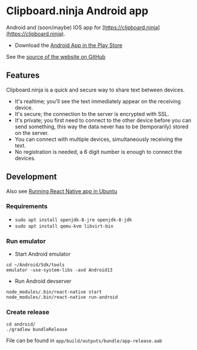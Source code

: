 # Clipboard.ninja Android app

Android and (soon/maybe) IOS app for [https://clipboard.ninja](https://clipboard.ninja).

* Download the [Android App in the Play Store](https://play.google.com/store/apps/details?id=nl.trafex.apps.clipboardninja)

See the [source of the website on GitHub](https://github.com/TrafeX/clipboard.ninja)

## Features

Clipboard.ninja is a quick and secure way to share text between devices.

 * It's realtime; you'll see the text immediately appear on the receiving device.
 * It's secure; the connection to the server is encrypted with SSL.
 * It's private; you first need to connect to the other device before you can send something, this way the data never has to be (temporarily) stored on the server. 
 * You can connect with multiple devices, simultaneously receiving the text.
 * No registration is needed, a 6 digit number is enough to connect the devices.

## Development
Also see [Running React Native app in Ubuntu](https://medium.com/@dooboolab/running-react-native-app-in-ubuntu-18-04-7d1db4ac7518)

### Requirements
- `sudo apt install openjdk-8-jre openjdk-8-jdk`
- `sudo apt install qemu-kvm libvirt-bin`

### Run emulator

- Start Android emulator
```shell
cd ~/Android/Sdk/tools
emulator -use-system-libs -avd Android13
```

- Run Android devserver
```shell
node_modules/.bin/react-native start
node_modules/.bin/react-native run-android
```

### Create release

```shell
cd android/
./gradlew bundleRelease
```
File can be found in `app/build/outputs/bundle/app-release.aab`
